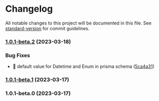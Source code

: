 # Changelog

All notable changes to this project will be documented in this file. See [standard-version](https://github.com/conventional-changelog/standard-version) for commit guidelines.

### [1.0.1-beta.2](https://github.com/Moonlightjs/content-type-builder-module/compare/v1.0.1-beta.1...v1.0.1-beta.2) (2023-03-18)


### Bug Fixes

* :bug: default value for Datetime and Enum in prisma schema ([5ca4a31](https://github.com/Moonlightjs/content-type-builder-module/commit/5ca4a3166c45fe5f4ff0d95da3145c73a834de80))

### [1.0.1-beta.1](https://github.com/Moonlightjs/content-type-builder-module/compare/v1.0.1-beta.0...v1.0.1-beta.1) (2023-03-17)

### 1.0.1-beta.0 (2023-03-17)
